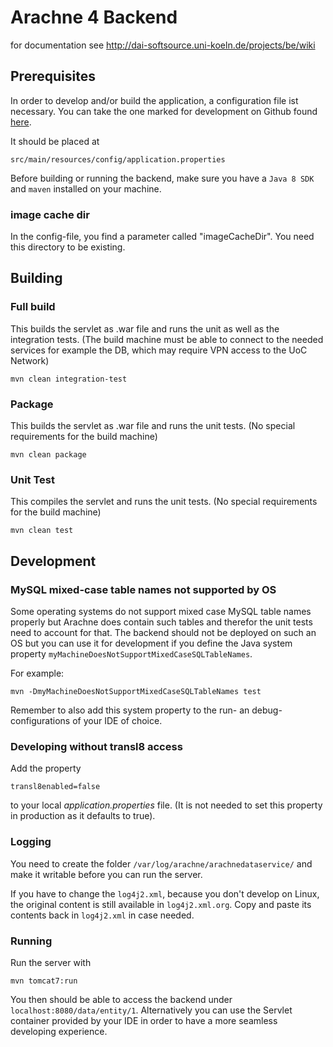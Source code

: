 # Arachne 4 Backend

for documentation see http://dai-softsource.uni-koeln.de/projects/be/wiki 

## Prerequisites

In order to develop and/or build the application, a configuration file ist necessary. 
You can take the one marked for development on Github found [here](https://github.com/dainst/arachne-configs/tree/master/arachne4).

It should be placed at

```
src/main/resources/config/application.properties
``` 

Before building or running the backend, 
make sure you have a `Java 8 SDK` and `maven` installed on your machine.

### image cache dir
In the config-file, you find a parameter called "imageCacheDir". You need this directory to be existing.

## Building

### Full build
This builds the servlet as .war file and runs the unit as well as the integration tests. (The build machine must be able to connect to the needed services for example the DB, which may require VPN access to the UoC Network)

```
mvn clean integration-test
```

### Package
This builds the servlet as .war file and runs the unit tests. (No special requirements for the build machine)


```
mvn clean package
``` 


### Unit Test
This compiles the servlet and runs the unit tests. (No special requirements for the build machine)

```
mvn clean test
```

## Development

### MySQL mixed-case table names not supported by OS

Some operating systems do not support mixed case MySQL table names properly but Arachne does contain such tables and therefor the unit tests need to account for that.
The backend should not be deployed on such an OS but you can use it for development if you define the Java system property `myMachineDoesNotSupportMixedCaseSQLTableNames`.

For example:
```
mvn -DmyMachineDoesNotSupportMixedCaseSQLTableNames test
```

Remember to also add this system property to the run- an debug-configurations of your IDE of choice.

### Developing without transl8 access

Add the property
```
transl8enabled=false
```
to your local *application.properties* file.
(It is not needed to set this property in production as it defaults to true).
### Logging

You need to create the folder `/var/log/arachne/arachnedataservice/` and make it writable
before you can run the server.

If you have to change the `log4j2.xml`, because you don't develop on Linux, the original content is still available in
`log4j2.xml.org`. Copy and paste its contents back in `log4j2.xml` in case needed.

### Running

Run the server with

```
mvn tomcat7:run
```

You then should be able to access the backend under `localhost:8080/data/entity/1`.
Alternatively you can use the Servlet container provided by your IDE in order to have a more seamless developing experience.


